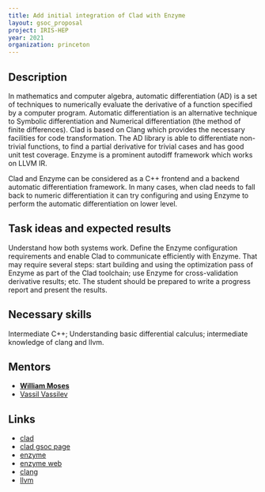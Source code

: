 ```yaml
---
title: Add initial integration of Clad with Enzyme
layout: gsoc_proposal
project: IRIS-HEP
year: 2021
organization: princeton
---
```


## Description

In mathematics and computer algebra, automatic differentiation (AD) is a set of
techniques to numerically evaluate the derivative of a function specified by a
computer program. Automatic differentiation is an alternative technique to
Symbolic differentiation and Numerical differentiation (the method of finite
differences). Clad is based on Clang which provides the necessary facilities for
code transformation. The AD library is able to differentiate non-trivial
functions, to find a partial derivative for trivial cases and has good unit test
coverage. Enzyme is a prominent autodiff framework which works on LLVM IR.

Clad and Enzyme can be considered as a C++ frontend and a backend automatic
differentiation framework. In many cases, when clad needs to fall back to
numeric differentiation it can try configuring and using Enzyme to perform the
automatic differentiation on lower level.

## Task ideas and expected results

Understand how both systems work. Define the Enzyme configuration requirements
and enable Clad to communicate efficiently with Enzyme. That may require several
steps: start building and using the optimization pass of Enzyme as part of the
Clad toolchain; use Enzyme for cross-validation derivative results; etc. The
student should be prepared to write a progress report and present the results.

## Necessary skills

Intermediate C++; Understanding basic differential calculus; intermediate
knowledge of clang and llvm.

## Mentors

- **[William Moses](mailto:wmoses@mit.edu)**
- [Vassil Vassilev](mailto:vvasilev@cern.ch)

## Links

- [clad](https://github.com/vgvassilev/clad)
- [clad gsoc page](https://github.com/vgvassilev/clad/wiki/GSoC-2021)
- [enzyme](https://github.com/wsmoses/Enzyme)
- [enzyme web](https://enzyme.mit.edu)
- [clang](http://clang.llvm.org/)
- [llvm](http://llvm.org/)
